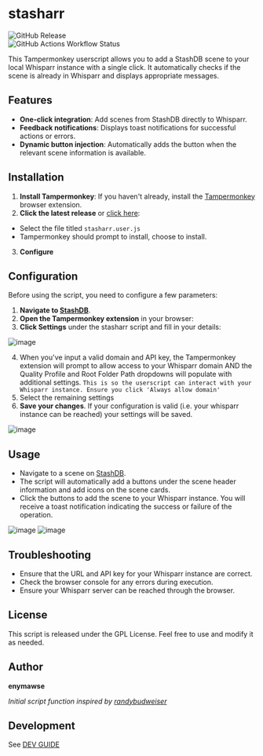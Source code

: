 # stasharr

![GitHub Release](https://img.shields.io/github/v/release/enymawse/stasharr?style=for-the-badge)
<br/>
![GitHub Actions Workflow Status](https://img.shields.io/github/actions/workflow/status/enymawse/stasharr/release.yml?style=for-the-badge)

This Tampermonkey userscript allows you to add a StashDB scene to your local Whisparr instance with a single click. It automatically checks if the scene is already in Whisparr and displays appropriate messages.

## Features

- **One-click integration**: Add scenes from StashDB directly to Whisparr.
- **Feedback notifications**: Displays toast notifications for successful actions or errors.
- **Dynamic button injection**: Automatically adds the button when the relevant scene information is available.

## Installation

1. **Install Tampermonkey**: If you haven't already, install the [Tampermonkey](https://www.tampermonkey.net/) browser extension.
2. **Click the latest release** or [click here](https://github.com/enymawse/stasharr/releases/latest/download/stasharr.user.js):

- Select the file titled `stasharr.user.js`
- Tampermonkey should prompt to install, choose to install.

3. **Configure**

## Configuration

Before using the script, you need to configure a few parameters:

1. **Navigate to [StashDB](https://stashdb.org)**.
2. **Open the Tampermonkey extension** in your browser:
3. **Click Settings** under the stasharr script and fill in your details:

![image](https://github.com/user-attachments/assets/78cff232-a326-4dec-b6f0-058e319cc2e3)

4. When you've input a valid domain and API key, the Tampermonkey extension will prompt to allow access to your Whisparr domain AND the Quality Profile and Root Folder Path dropdowns will populate with additional settings. `This is so the userscript can interact with your Whisparr instance. Ensure you click 'Always allow domain'`
5. Select the remaining settings
6. **Save your changes**. If your configuration is valid (i.e. your whisparr instance can be reached) your settings will be saved.

![image](https://github.com/user-attachments/assets/9804d74c-9c57-4046-85ec-6f6b182cf397)

## Usage

- Navigate to a scene on [StashDB](https://stashdb.org/).
- The script will automatically add a buttons under the scene header information and add icons on the scene cards.
- Click the buttons to add the scene to your Whisparr instance. You will receive a toast notification indicating the success or failure of the operation.

![image](https://github.com/user-attachments/assets/19c5e14d-8e86-41ef-b701-b6b8cd7e11e0)
![image](https://github.com/user-attachments/assets/6a0d105d-b903-43b2-85dd-5b5c4f7a8173)

## Troubleshooting

- Ensure that the URL and API key for your Whisparr instance are correct.
- Check the browser console for any errors during execution.
- Ensure your Whisparr server can be reached through the browser.

## License

This script is released under the GPL License. Feel free to use and modify it as needed.

## Author

**enymawse**

<em>Initial script function inspired by [randybudweiser](https://github.com/randybudweiser/stash2whisparr)</em>

## Development

See [DEV GUIDE](DEVELOPMENT.md)
